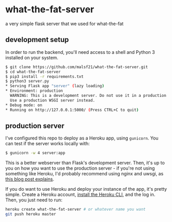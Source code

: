# what-the-fat-server
a very simple flask server that we used for what-the-fat 

## development setup

In order to run the backend, you'll need access to a shell and Python 3 installed on your system.

```sh
$ git clone https://github.com/malsf21/what-the-fat-server.git
$ cd what-the-fat-server
$ pip3 install -r requirements.txt
$ python3 server.py
* Serving Flask app "server" (lazy loading)
* Environment: production
  WARNING: This is a development server. Do not use it in a production deployment.
  Use a production WSGI server instead.
* Debug mode: on
* Running on http://127.0.0.1:5000/ (Press CTRL+C to quit)
```

## production server

I've configured this repo to deploy as a Heroku app, using `gunicorn`. You can test if the server works locally with:

```sh
$ gunicorn -w 4 server:app
```

This is a better webserver than Flask's development server. Then, it's up to you on how you want to use the production server - if you're not using something like Heroku, I'd probably recommend using nginx and uwsgi, as [this blog post explains](http://markjberger.com/flask-with-virtualenv-uwsgi-nginx/).

If you do want to use Heroku and deploy your instance of the app, it's pretty simple. Create a Heroku account, [install the Heroku CLI](https://devcenter.heroku.com/articles/heroku-cli), and the log in. Then, you just need to run:

```sh
heroku create what-the-fat-server # or whatever name you want
git push heroku master
```
